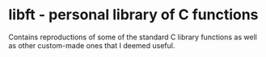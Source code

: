 # libft - personal library of C functions
Contains reproductions of some of the standard C library functions as well as other custom-made ones that I deemed useful.
